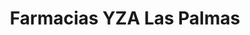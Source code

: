 ---
title: "Farmacias YZA Las Palmas"
url: /playa-del-carmen/farmacias-yza-las-palmas/
shop: farmacia
---